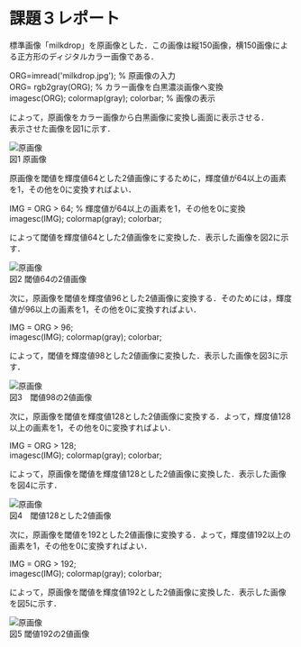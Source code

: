 # 課題３レポート  

標準画像「milkdrop」を原画像とした．この画像は縦150画像，横150画像による正方形のディジタルカラー画像である．  

ORG=imread('milkdrop.jpg'); % 原画像の入力  
ORG= rgb2gray(ORG); % カラー画像を白黒濃淡画像へ変換  
imagesc(ORG); colormap(gray); colorbar; % 画像の表示  

によって，原画像をカラー画像から白黒画像に変換し画面に表示させる．  
表示させた画像を図1に示す．  

![原画像](https://github.com/ShujiUno/kadai/blob/master/image/kadai3-1.png)  
図1 原画像  

原画像を閾値を輝度値64とした2値画像にするために，輝度値が64以上の画素を1，その他を0に変換すればよい．  

IMG = ORG > 64; % 輝度値が64以上の画素を1，その他を0に変換  
imagesc(IMG); colormap(gray); colorbar;  

によって閾値を輝度値64とした2値画像をに変換した．表示した画像を図2に示す．  

![原画像](https://github.com/ShujiUno/kadai/blob/master/image/kadai3-2.png)  
図2 閾値64の2値画像  

次に，原画像を閾値を輝度値96とした2値画像に変換する．そのためには，輝度値が96以上の画素を1，その他を0に変換すればよい．  

IMG = ORG > 96;  
imagesc(IMG); colormap(gray); colorbar;  

によって，閾値を輝度値98とした2値画像に変換した．表示した画像を図3に示す．   

![原画像](https://github.com/ShujiUno/kadai/blob/master/image/kadai3-3.png)  
図3　閾値98の2値画像  

次に，原画像を閾値を輝度値128とした2値画像に変換する．よって，輝度値128以上の画素を1，その他を0に変換すればよい．  

IMG = ORG > 128;  
imagesc(IMG); colormap(gray); colorbar;  

によって，原画像を閾値を輝度値128とした2値画像に変換した．表示した画像を図4に示す．  

![原画像](https://github.com/ShujiUno/kadai/blob/master/image/kadai3-4.png)  
図4　閾値128とした2値画像  

次に，原画像を閾値を192とした2値画像に変換する．よって，輝度値192以上の画素を1，その他を0に変換すればよい．  

IMG = ORG > 192;  
imagesc(IMG); colormap(gray); colorbar;  

によって，原画像を閾値を輝度値192とした2値画像に変換した．表示した画像を図5に示す．  

![原画像](https://github.com/ShujiUno/kadai/blob/master/image/kadai3-5.png)  
図5 閾値192の2値画像  
